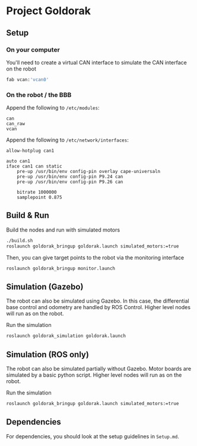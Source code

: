 # Project Goldorak

## Setup

### On your computer

You'll need to create a virtual CAN interface to simulate the CAN interface on the robot
```sh
fab vcan:'vcan0'
```

### On the robot / the BBB

Append the following to `/etc/modules`:

```
can
can_raw
vcan
```

Append the following to `/etc/network/interfaces`:

```
allow-hotplug can1

auto can1
iface can1 can static
	pre-up /usr/bin/env config-pin overlay cape-universaln
	pre-up /usr/bin/env config-pin P9.24 can
	pre-up /usr/bin/env config-pin P9.26 can

    bitrate 1000000
    samplepoint 0.875
```

## Build & Run

Build the nodes and run with simulated motors
```sh
./build.sh
roslaunch goldorak_bringup goldorak.launch simulated_motors:=true
```

Then, you can give target points to the robot via the monitoring interface
```sh
roslaunch goldorak_bringup monitor.launch
```

## Simulation (Gazebo)

The robot can also be simulated using Gazebo.
In this case, the differential base control and odometry are handled by ROS Control.
Higher level nodes will run as on the robot.

Run the simulation
```sh
roslaunch goldorak_simulation goldorak.launch
```

## Simulation (ROS only)

The robot can also be simulated partially without Gazebo.
Motor boards are simulated by a basic python script.
Higher level nodes will run as on the robot.

Run the simulation
```sh
roslaunch goldorak_bringup goldorak.launch simulated_motors:=true
```

## Dependencies

For dependencies, you should look at the setup guidelines in `Setup.md`.
